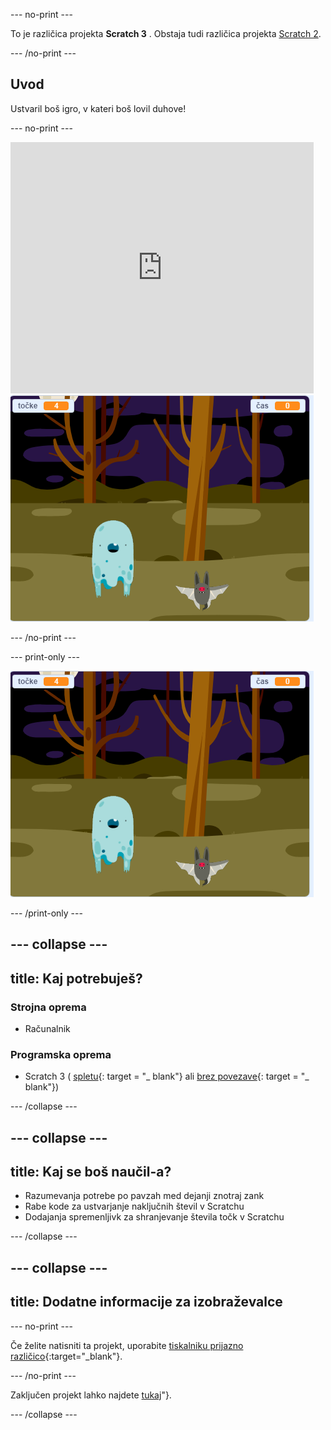 \--- no-print \---

To je različica projekta **Scratch 3** . Obstaja tudi različica projekta [Scratch 2](https://projects.raspberrypi.org/en/projects/ghostbusters-scratch2).

\--- /no-print \---

## Uvod

Ustvaril boš igro, v kateri boš lovil duhove!

\--- no-print \---

<div class="scratch-preview">
  <iframe allowtransparency="true" width="485" height="402" src="https://scratch.mit.edu/projects/embed/276874679/?autostart=false" frameborder="0" scrolling="no"></iframe>
  <img src="images/showcase-static.png">
</div>

\--- /no-print \---

\--- print-only \---

![izložba](images/showcase-static.png)

\--- /print-only \---

## \--- collapse \---

## title: Kaj potrebuješ?

### Strojna oprema

- Računalnik

### Programska oprema

- Scratch 3 ( [spletu](http://rpf.io/scratchon){: target = "_ blank"} ali [brez povezave](http://rpf.io/scratchoff){: target = "_ blank"})

\--- /collapse \---

## \--- collapse \---

## title: Kaj se boš naučil-a?

- Razumevanja potrebe po pavzah med dejanji znotraj zank
- Rabe kode za ustvarjanje naključnih števil v Scratchu
- Dodajanja spremenljivk za shranjevanje števila točk v Scratchu

\--- /collapse \---

## \--- collapse \---

## title: Dodatne informacije za izobraževalce

\--- no-print \---

Če želite natisniti ta projekt, uporabite [tiskalniku prijazno različico](https://projects.raspberrypi.org/en/projects/ghostbusters/print){:target="_blank"}.

\--- /no-print \---

Zaključen projekt lahko najdete [tukaj](http://rpf.io/p/en/ghostbusters-get)"}.

\--- /collapse \---